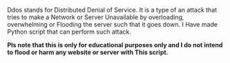 Ddos stands for Distributed Denial of Service.
It is a type of an attack that tries to make a 
Network or Server Unavailable by overloading, overwhelming or
Flooding the server such that it goes down. I Have made 
Python script that can perform such attack. 

<b>Pls note that this is only for educational purposes only and
I do not intend to flood or harm any website or server with 
This script.</b>
